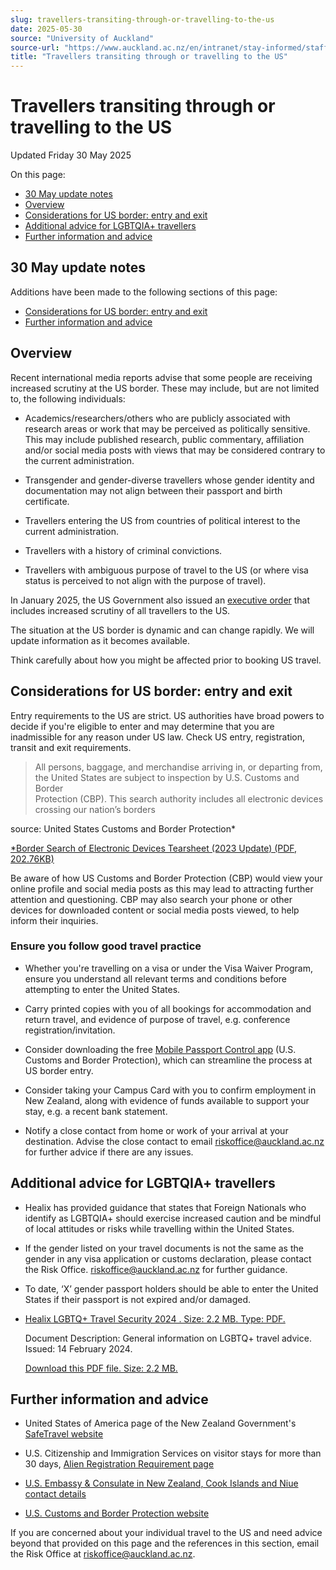 ```yaml
---
slug: travellers-transiting-through-or-travelling-to-the-us
date: 2025-05-30
source: "University of Auckland"
source-url: "https://www.auckland.ac.nz/en/intranet/stay-informed/staff-communications/notices/USA-travel-advisory.html#Additional-advice-for-travellers"
title: "Travellers transiting through or travelling to the US"
---
```

# Travellers transiting through or travelling to the US

Updated Friday 30 May 2025

On this page:

- [30 May update notes](https://www.auckland.ac.nz/en/intranet/stay-informed/staff-communications/notices/USA-travel-advisory.html#30-May-update-notes)
- [Overview](https://www.auckland.ac.nz/en/intranet/stay-informed/staff-communications/notices/USA-travel-advisory.html#Overview)
- [Considerations for US border: entry and exit](https://www.auckland.ac.nz/en/intranet/stay-informed/staff-communications/notices/USA-travel-advisory.html#Considerations-for-US-entry-and-exit)
- [Additional advice for LGBTQIA+ travellers](https://www.auckland.ac.nz/en/intranet/stay-informed/staff-communications/notices/USA-travel-advisory.html#Additional-advice-for-travellers)
- [Further information and advice](https://www.auckland.ac.nz/en/intranet/stay-informed/staff-communications/notices/USA-travel-advisory.html#Further-information-and-advice)

## 30 May update notes

Additions have been made to the following sections of this page:

- [Considerations for US border: entry and exit](https://www.auckland.ac.nz/en/intranet/stay-informed/staff-communications/notices/USA-travel-advisory.html#Considerations-for-US-entry-and-exit)
- [Further information and advice](https://www.auckland.ac.nz/en/intranet/stay-informed/staff-communications/notices/USA-travel-advisory.html#Further-information-and-advice)

## Overview

Recent international media reports advise that some people are receiving increased scrutiny at the US border. These may include, but are not limited to, the following individuals:

- Academics/researchers/others who are publicly associated with research areas or work that may be perceived as politically sensitive. This may include published research, public commentary, affiliation and/or social media posts with views that may be considered contrary to the current administration.  
    
- Transgender and gender-diverse travellers whose gender identity and documentation may not align between their passport and birth certificate.
- Travellers entering the US from countries of political interest to the current administration.
- Travellers with a history of criminal convictions.
- Travellers with ambiguous purpose of travel to the US (or where visa status is perceived to not align with the purpose of travel).  

In January 2025, the US Government also issued an [executive order](https://www.whitehouse.gov/presidential-actions/2025/01/protecting-the-united-states-from-foreign-terrorists-and-othernational-security-and-public-safety-threats/) that includes increased scrutiny of all travellers to the US.

The situation at the US border is dynamic and can change rapidly. We will update information as it becomes available.

Think carefully about how you might be affected prior to booking US travel.

## Considerations for US border: entry and exit

Entry requirements to the US are strict. US authorities have broad powers to decide if you're eligible to enter and may determine that you are inadmissible for any reason under US law. Check US entry, registration, transit and exit requirements.

> All persons, baggage, and merchandise arriving in, or departing from,  
> the United States are subject to inspection by U.S. Customs and Border  
> Protection (CBP). This search authority includes all electronic devices  
> crossing our nation’s borders

source: United States Customs and Border Protection\*

[\*Border Search of Electronic Devices Tearsheet (2023 Update) (PDF, 202.76KB)](https://www.cbp.gov/sites/default/files/assets/documents/2023-Oct/Border%20Search%20of%20Electronic%20Devices%20Tearsheet.pdf)

Be aware of how US Customs and Border Protection (CBP) would view your online profile and social media posts as this may lead to attracting further attention and questioning. CBP may also search your phone or other devices for downloaded content or social media posts viewed, to help inform their inquiries.

### Ensure you follow good travel practice

- Whether you're travelling on a visa or under the Visa Waiver Program, ensure you understand all relevant terms and conditions before attempting to enter the United States.
- Carry printed copies with you of all bookings for accommodation and return travel, and evidence of purpose of travel, e.g. conference registration/invitation.
- Consider downloading the free [Mobile Passport Control app](https://www.cbp.gov/travel/us-citizens/mobile-passport-control) (U.S. Customs and Border Protection), which can streamline the process at US border entry.  
    
- Consider taking your Campus Card with you to confirm employment in New Zealand, along with evidence of funds available to support your stay, e.g. a recent bank statement.
- Notify a close contact from home or work of your arrival at your destination. Advise the close contact to email [riskoffice@auckland.ac.nz](mailto:riskoffice@auckland.ac.nz) for further advice if there are any issues.

## Additional advice for LGBTQIA+ travellers

- Healix has provided guidance that states that Foreign Nationals who identify as LGBTQIA+ should exercise increased caution and be mindful of local attitudes or risks while travelling within the United States.  
    
- If the gender listed on your travel documents is not the same as the gender in any visa application or customs declaration, please contact the Risk Office. riskoffice@auckland.ac.nz for further guidance.
- To date, ‘X’ gender passport holders should be able to enter the United States if their passport is not expired and/or damaged.

- [Healix LGBTQ+ Travel Security 2024 . Size: 2.2 MB. Type: PDF.](https://www.auckland.ac.nz/assets/intranet/services/travel-accommodation/preparing-for-university-travel/lgbtq-plus-travel-security.pdf)
    
    Document Description: General information on LGBTQ+ travel advice. Issued: 14 February 2024.
    
    [Download this PDF file. Size: 2.2 MB.](https://www.auckland.ac.nz/assets/intranet/services/travel-accommodation/preparing-for-university-travel/lgbtq-plus-travel-security.pdf)
    

## Further information and advice

- United States of America page of the New Zealand Government's [SafeTravel website](https://www.safetravel.govt.nz/destinations/united-states-of-america)
- U.S. Citizenship and Immigration Services on visitor stays for more than 30 days, [Alien Registration Requirement page](https://www.uscis.gov/alienregistration)  
    
- [U.S. Embassy & Consulate in New Zealand, Cook Islands and Niue contact details](https://nz.usembassy.gov/contact/#consulateauckland)
- [U.S. Customs and Border Protection website](https://www.cbp.gov/)

If you are concerned about your individual travel to the US and need advice beyond that provided on this page and the references in this section, email the Risk Office at [riskoffice@auckland.ac.nz](mailto:riskoffice@auckland.ac.nz?subject=concern%20about%20individual%20travel%20to%20the%20US).